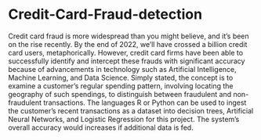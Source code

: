 # Credit-Card-Fraud-detection

Credit card fraud is more widespread than you might believe, and it’s been on the rise recently. By the end of 2022, we’ll have crossed a billion credit card users, metaphorically. However, credit card firms have been able to successfully identify and intercept these frauds with significant accuracy because of advancements in technology such as Artificial Intelligence, Machine Learning, and Data Science. Simply stated, the concept is to examine a customer’s regular spending pattern, involving locating the geography of such spendings, to distinguish between fraudulent and non-fraudulent transactions. The languages R or Python can be used to ingest the customer’s recent transactions as a dataset into decision trees, Artificial Neural Networks, and Logistic Regression for this project. The system’s overall accuracy would increases if additional data is fed.
